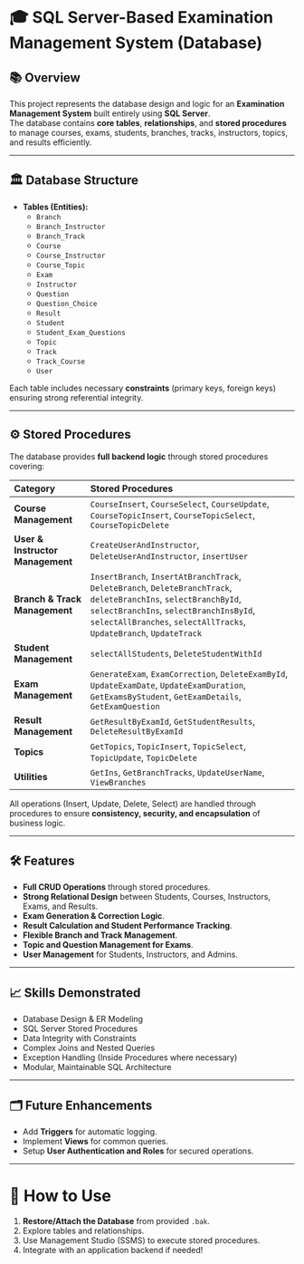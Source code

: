 # 🎓 SQL Server-Based Examination Management System (Database)

## 📚 Overview
This project represents the database design and logic for an **Examination Management System** built entirely using **SQL Server**.  
The database contains **core tables**, **relationships**, and **stored procedures** to manage courses, exams, students, branches, tracks, instructors, topics, and results efficiently.

---

## 🏛️ Database Structure

- **Tables (Entities):**
  - `Branch`
  - `Branch_Instructor`
  - `Branch_Track`
  - `Course`
  - `Course_Instructor`
  - `Course_Topic`
  - `Exam`
  - `Instructor`
  - `Question`
  - `Question_Choice`
  - `Result`
  - `Student`
  - `Student_Exam_Questions`
  - `Topic`
  - `Track`
  - `Track_Course`
  - `User`
  
Each table includes necessary **constraints** (primary keys, foreign keys) ensuring strong referential integrity.

---

## ⚙️ Stored Procedures

The database provides **full backend logic** through stored procedures covering:

| Category | Stored Procedures |
|:--------|:-------------------|
| **Course Management** | `CourseInsert`, `CourseSelect`, `CourseUpdate`, `CourseTopicInsert`, `CourseTopicSelect`, `CourseTopicDelete` |
| **User & Instructor Management** | `CreateUserAndInstructor`, `DeleteUserAndInstructor`, `insertUser` |
| **Branch & Track Management** | `InsertBranch`, `InsertAtBranchTrack`, `DeleteBranch`, `DeleteBranchTrack`, `deleteBranchIns`, `selectBranchById`, `selectBranchIns`, `selectBranchInsById`, `selectAllBranches`, `selectAllTracks`, `UpdateBranch`, `UpdateTrack` |
| **Student Management** | `selectAllStudents`, `DeleteStudentWithId` |
| **Exam Management** | `GenerateExam`, `ExamCorrection`, `DeleteExamById`, `UpdateExamDate`, `UpdateExamDuration`, `GetExamsByStudent`, `GetExamDetails`, `GetExamQuestion` |
| **Result Management** | `GetResultByExamId`, `GetStudentResults`, `DeleteResultByExamId` |
| **Topics** | `GetTopics`, `TopicInsert`, `TopicSelect`, `TopicUpdate`, `TopicDelete` |
| **Utilities** | `GetIns`, `GetBranchTracks`, `UpdateUserName`, `ViewBranches` |

All operations (Insert, Update, Delete, Select) are handled through procedures to ensure **consistency, security, and encapsulation** of business logic.

---

## 🛠️ Features
- **Full CRUD Operations** through stored procedures.
- **Strong Relational Design** between Students, Courses, Instructors, Exams, and Results.
- **Exam Generation & Correction Logic**.
- **Result Calculation and Student Performance Tracking**.
- **Flexible Branch and Track Management**.
- **Topic and Question Management for Exams**.
- **User Management** for Students, Instructors, and Admins.

---

## 📈 Skills Demonstrated
- Database Design & ER Modeling
- SQL Server Stored Procedures
- Data Integrity with Constraints
- Complex Joins and Nested Queries
- Exception Handling (Inside Procedures where necessary)
- Modular, Maintainable SQL Architecture

---

## 🗂️ Future Enhancements
- Add **Triggers** for automatic logging.
- Implement **Views** for common queries.
- Setup **User Authentication and Roles** for secured operations.

---

# 🚀 How to Use
1. **Restore/Attach the Database** from provided `.bak`.
2. Explore tables and relationships.
3. Use Management Studio (SSMS) to execute stored procedures.
4. Integrate with an application backend if needed!
